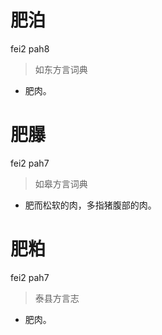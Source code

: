 # 肥泊
fei2 pah8
> 如东方言词典
- 肥肉。

# 肥𦢊
fei2 pah7
> 如皋方言词典
- 肥而松软的肉，多指猪腹部的肉。

# 肥粕
fei2 pah7
> 泰县方言志
- 肥肉。
